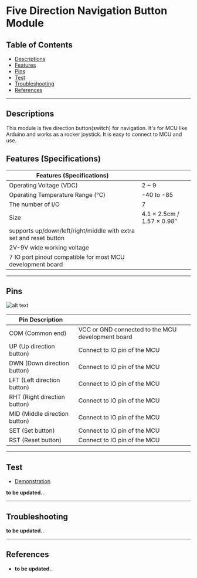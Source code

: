 # Five Direction Navigation Button Module

## Table of Contents

-   [Descriptions](#descriptions)
-   [Features](#features)
-   [Pins](#pins)
-   [Test](#test-code)
-   [Troubleshooting](#troubleshooting)
-   [References](#references)

---

## Descriptions

This module is five direction button(switch) for navigation. It's for MCU like Arduino and works as a rocker joystick. It is easy to connect to MCU and use.

## Features (Specifications)

| Features (Specifications)                                          |                            |
| ------------------------------------------------------------------ | -------------------------- |
| Operating Voltage (VDC)                                            | 2 ~ 9                      |
| Operating Temperature Range (°C)                                   | -40 to -85                 |
| The number of I/O                                                  | 7                          |
| Size                                                               | 4.1 × 2.5cm / 1.57 × 0.98″ |
| supports up/down/left/right/middle with extra set and reset button |                            |
| 2V-9V wide working voltage                                         |                            |
| 7 IO port pinout compatible for most MCU development board         |

---

## Pins

![alt text](https://bit.ly/31p5drv 'pin connection')

| Pin Description               |                                                   |
| ----------------------------- | ------------------------------------------------- |
| COM (Common end)              | VCC or GND connected to the MCU development board |
| UP (Up direction button)      | Connect to IO pin of the MCU                      |
| DWN (Down direction button)   | Connect to IO pin of the MCU                      |
| LFT (Left direction button)   | Connect to IO pin of the MCU                      |
| RHT (Right direction button)  | Connect to IO pin of the MCU                      |
| MID (Middle direction button) | Connect to IO pin of the MCU                      |
| SET (Set button)              | Connect to IO pin of the MCU                      |
| RST (Reset button)            | Connect to IO pin of the MCU                      |

---

## Test

-   [Demonstration](https://www.youtube.com/watch?v=EO7pfz1KjJM)

**to be updated..**

---

## Troubleshooting

**to be updated..**

---

## References

-   **to be updated..**
